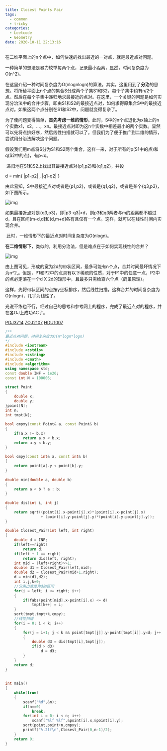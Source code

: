 ```yaml
---
title: Closest Points Pair
tags:
  - common
  - tricky
categories:
  - Leetcode
  - Geometry
date: 2020-10-11 22:13:16
---
```


在二维平面上的n个点中，如何快速的找出最近的一对点，就是最近点对问题。

<!--more-->

​    一种简单的想法是暴力枚举每两个点，记录最小距离，显然，时间复杂度为O(n^2)。

​    在这里介绍一种时间复杂度为O(nlognlogn)的算法。其实，这里用到了**分治**的思想。将所给平面上n个点的集合S分成两个子集S1和S2，每个子集中约有n/2个点。然后在每个子集中递归地求最接近的点对。在这里，一个关键的问题是如何实现分治法中的合并步骤，即由S1和S2的最接近点对，如何求得原集合S中的最接近点对。如果这两个点分别在S1和S2中，问题就变得复杂了。

​    为了使问题变得简单，**首先考虑一维的情形**。此时，S中的n个点退化为x轴上的n个实数x1，x2，...，xn。最接近点对即为这n个实数中相差最小的两个实数。显然可以先将点排好序，然后线性扫描就可以了。但我们为了便于推广到二维的情形，尝试用分治法解决这个问题。

​    假设我们用m点将S分为S1和S2两个集合，这样一来，对于所有的p(S1中的点)和q(S2中的点)，有p<q。

​    递归地在S1和S2上找出其最接近点对{p1,p2}和{q1,q2}，并设

d = min{ |p1-p2| , |q1-q2| }

​    由此易知，S中最接近点对或者是{p1,p2}，或者是{q1,q2}，或者是某个{q3,p3}，如下图所示。


![img](http://dl.iteye.com/upload/attachment/0063/9665/dd5564a9-08db-3810-aef2-cbc013d152c5.png)
 

​    如果最接近点对是{q3,p3}，即|p3-q3|<d，则p3和q3两者与m的距离都不超过d，且在区间(m-d,d]和(d,m+d]各有且仅有一个点。这样，就可以在线性时间内实现合并。

​    此时，一维情形下的最近点对时间复杂度为O(nlogn)。

​    **在二维情形下**，类似的，利用分治法，但是难点在于如何实现线性的合并？


![img](http://dl.iteye.com/upload/attachment/0063/9671/1424fec7-9c91-3a4f-8b4e-df6fe16b08bf.png)
 

​    由上图可见，形成的宽为2d的带状区间，最多可能有n个点，合并时间最坏情况下为n^2,。但是，P1和P2中的点具有以下稀疏的性质，对于P1中的任意一点，P2中的点必定落在一个d X 2d的矩形中，且最多只需检查六个点（鸽巢原理）。

​    这样，先将带状区间的点按y坐标排序，然后线性扫描，这样合并的时间复杂度为O(nlogn)，几乎为线性了。

​    光说不练也不行，经过自己的思考和参考网上的程序，完成了最近点对的程序，并在各OJ上成功AC了。

 [POJ3714](http://poj.org/problem?id=3714) [ZOJ2107](http://acm.zju.edu.cn/onlinejudge/showProblem.do?problemId=1107) [HDU1007](http://acm.hdu.edu.cn/showproblem.php?pid=1007)

```c++
/**
最近点对问题，时间复杂度为O(n*logn*logn)
*/
#include <iostream>
#include <cstdio>
#include <cstring>
#include <cmath>
#include <algorithm>
using namespace std;
const double INF = 1e20;
const int N = 100005;
 
struct Point
{
    double x;
    double y;
}point[N];
int n;
int tmpt[N];
 
bool cmpxy(const Point& a, const Point& b)
{
    if(a.x != b.x)
        return a.x < b.x;
    return a.y < b.y;
}
 
bool cmpy(const int& a, const int& b)
{
    return point[a].y < point[b].y;
}
 
double min(double a, double b)
{
    return a < b ? a : b;
}
 
double dis(int i, int j)
{
    return sqrt((point[i].x-point[j].x)*(point[i].x-point[j].x)
                + (point[i].y-point[j].y)*(point[i].y-point[j].y));
}
 
double Closest_Pair(int left, int right)
{
    double d = INF;
    if(left==right)
        return d;
    if(left + 1 == right)
        return dis(left, right);
    int mid = (left+right)>>1;
    double d1 = Closest_Pair(left,mid);
    double d2 = Closest_Pair(mid+1,right);
    d = min(d1,d2);
    int i,j,k=0;
    //分离出宽度为d的区间
    for(i = left; i <= right; i++)
    {
        if(fabs(point[mid].x-point[i].x) <= d)
            tmpt[k++] = i;
    }
    sort(tmpt,tmpt+k,cmpy);
    //线性扫描
    for(i = 0; i < k; i++)
    {
        for(j = i+1; j < k && point[tmpt[j]].y-point[tmpt[i]].y<d; j++)
        {
            double d3 = dis(tmpt[i],tmpt[j]);
            if(d > d3)
                d = d3;
        }
    }
    return d;
}
 
 
int main()
{
    while(true)
    {
        scanf("%d",&n);
        if(n==0)
            break;
        for(int i = 0; i < n; i++)
            scanf("%lf %lf",&point[i].x,&point[i].y);
        sort(point,point+n,cmpxy);
        printf("%.2lf\n",Closest_Pair(0,n-1)/2);
    }
    return 0;
}
```

